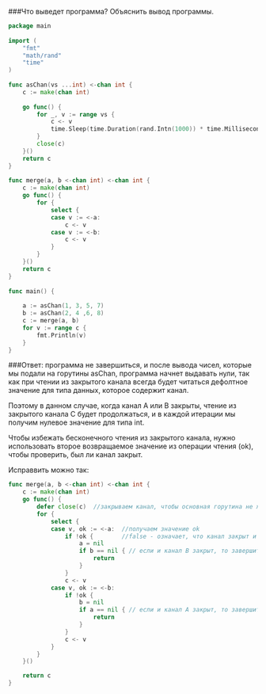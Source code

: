 ###Что выведет программа? Объяснить вывод программы.

```go
package main
 
import (
    "fmt"
    "math/rand"
    "time"
)
 
func asChan(vs ...int) <-chan int {
	c := make(chan int)
	
	go func() {
		for _, v := range vs {
			c <- v
			time.Sleep(time.Duration(rand.Intn(1000)) * time.Millisecond)
		}
		close(c)
	}()
	return c
}
 
func merge(a, b <-chan int) <-chan int {
	c := make(chan int)
   	go func() {
       	for {
           	select {
            case v := <-a:
               	c <- v
            case v := <-b:
            	c <- v
        	}
    	}
	}()
	return c
}
 
func main() {
 
	a := asChan(1, 3, 5, 7)
	b := asChan(2, 4 ,6, 8)
	c := merge(a, b)
	for v := range c {
		fmt.Println(v)
	}
}
```

###Ответ: программа не завершиться, и после вывода чисел, которые мы подали на горутины asChan, программа начнет выдавать нули, так как при чтении из закрытого канала всегда будет читаться дефолтное значение для типа данных, которое содержит канал.

Поэтому в данном случае, когда канал А или В закрыты, чтение из закрытого канала С будет продолжаться, и в каждой итерации мы получим нулевое значение для типа int.

Чтобы избежать бесконечного чтения из закрытого канала, нужно использовать второе возвращаемое значение из операции чтения (ok), чтобы проверить, был ли канал закрыт.

Исправвить можно так:

```go
func merge(a, b <-chan int) <-chan int {
	c := make(chan int)
	go func() {
		defer close(c)	//закрываем канал, чтобы основная горутина не ждала ответа и не случился deadlock
		for {
			select {
			case v, ok := <-a: 	//получаем значение ok
				if !ok {		//false - означает, что канал закрыт и мы присваиваем a значение nil
					a = nil
					if b == nil { // если и канал В закрыт, то завершить горутину и закрыть канал С
						return
					}
				}
				c <- v
			case v, ok := <-b:
				if !ok {
					b = nil
					if a == nil { // если и канал А закрыт, то завершить горутину и закрыть канал С
						return
					}
				}
				c <- v
			}
		}
	}()

	return c
}
```




